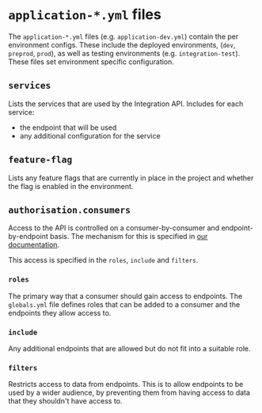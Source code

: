 # `application-*.yml` files

The `application-*.yml` files (e.g. `application-dev.yml`) contain the per environment configs. These include the deployed environments, (`dev`, `preprod`, `prod`), as well as testing environments (e.g. `integration-test`). These files set environment specific configuration. 

## `services`

Lists the services that are used by the Integration API. Includes for each service:
- the endpoint that will be used
- any additional configuration for the service

## `feature-flag`

Lists any feature flags that are currently in place in the project and whether the flag is enabled in the environment. 

## `authorisation.consumers` 

Access to the API is controlled on a consumer-by-consumer and endpoint-by-endpoint basis. The mechanism for this is specified in [our documentation](../../../docs/authentication_and_authorisation.md).

This access is specified in the `roles`, `include` and `filters`. 

### `roles`

The primary way that a consumer should gain access to endpoints. The `globals.yml` file defines roles that can be added to a consumer and the endpoints they allow access to. 

### `include`

Any additional endpoints that are allowed but do not fit into a suitable role.

### `filters`

Restricts access to data from endpoints. This is to allow endpoints to be used by a wider audience, by preventing them from having access to data that they shouldn't have access to. 

